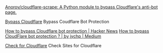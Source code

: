 
[Anorov/cloudflare-scrape: A Python module to bypass Cloudflare's anti-bot page.](https://github.com/Anorov/cloudflare-scrape)

[Bypass Cloudflare](https://github.com/jychp/cloudflare-bypass)
Bypass Coudflare Bot Protection

[How to bypass Cloudflare bot protection | Hacker News](https://news.ycombinator.com/item?id=26688390)
[How to bypass CloudFlare bot protection ? | by jychp | Medium](https://jychp.medium.com/how-to-bypass-cloudflare-bot-protection-1f2c6c0c36fb)

[Check for Cloudflare](https://checkforcloudflare.selesti.com/)
Check Sites for Cloudflare
